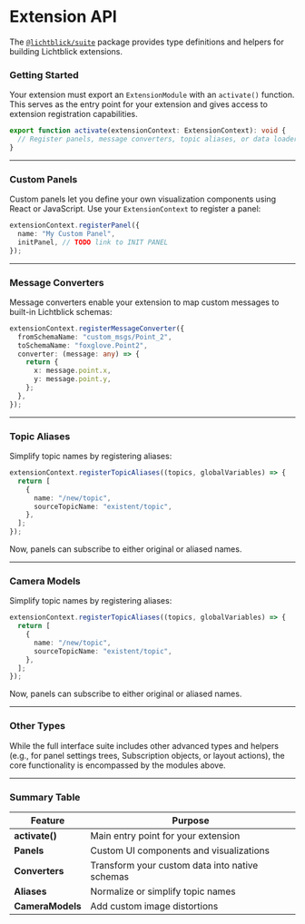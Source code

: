 # Extension API

The [`@lichtblick/suite`](https://www.npmjs.com/package/@lichtblick/suite) package provides type definitions and helpers for building Lichtblick extensions.

### Getting Started

Your extension must export an `ExtensionModule` with an `activate()` function. This serves as the entry point for your extension and gives access to extension registration capabilities.

```ts
export function activate(extensionContext: ExtensionContext): void {
  // Register panels, message converters, topic aliases, or data loaders here
}
```

---

### Custom Panels

Custom panels let you define your own visualization components using React or JavaScript. Use your `ExtensionContext` to register a panel:

```ts
extensionContext.registerPanel({
  name: "My Custom Panel",
  initPanel, // TODO link to INIT PANEL
});
```

---

### Message Converters

Message converters enable your extension to map custom messages to built-in Lichtblick schemas:

```ts
extensionContext.registerMessageConverter({
  fromSchemaName: "custom_msgs/Point_2",
  toSchemaName: "foxglove.Point2",
  converter: (message: any) => {
    return {
      x: message.point.x,
      y: message.point.y,
    };
  },
});
```

---

### Topic Aliases

Simplify topic names by registering aliases:

```ts
extensionContext.registerTopicAliases((topics, globalVariables) => {
  return [
    {
      name: "/new/topic",
      sourceTopicName: "existent/topic",
    },
  ];
});
```

Now, panels can subscribe to either original or aliased names.

---

### Camera Models

Simplify topic names by registering aliases:

```ts
extensionContext.registerTopicAliases((topics, globalVariables) => {
  return [
    {
      name: "/new/topic",
      sourceTopicName: "existent/topic",
    },
  ];
});
```

Now, panels can subscribe to either original or aliased names.

---

### Other Types

While the full interface suite includes other advanced types and helpers (e.g., for panel settings trees, Subscription objects, or layout actions), the core functionality is encompassed by the modules above.

---

### Summary Table

| Feature          | Purpose                                        |
| ---------------- | ---------------------------------------------- |
| **activate()**   | Main entry point for your extension            |
| **Panels**       | Custom UI components and visualizations        |
| **Converters**   | Transform your custom data into native schemas |
| **Aliases**      | Normalize or simplify topic names              |
| **CameraModels** | Add custom image distortions                   |
